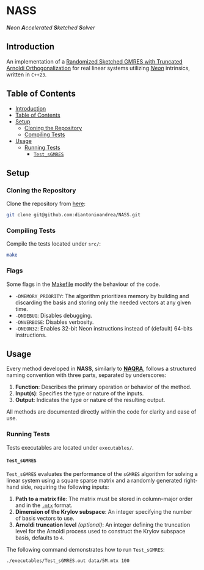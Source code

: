 # NASS

_**N**eon **A**ccelerated **S**ketched **S**olver_

## Introduction

An implementation of a [Randomized Sketched GMRES with Truncated Arnoldi Orthogonalization](https://doi.org/10.48550/arXiv.2111.00113) for real linear systems utilizing [_Neon_](https://developer.arm.com/Architectures/Neon) intrinsics, written in `C++23`.

## Table of Contents

- [Introduction](#introduction)
- [Table of Contents](#table-of-contents)
- [Setup](#setup)
    - [Cloning the Repository](#cloning-the-repository)
    - [Compiling Tests](#compiling-tests)
- [Usage](#usage)
    - [Running Tests](#running-tests)
        - [`Test_sGMRES`](#test_sgmres)

## Setup

### Cloning the Repository

Clone the repository from [here](https://github.com/diantonioandrea/NASS):

```bash
git clone git@github.com:diantonioandrea/NASS.git
```

### Compiling Tests

Compile the tests located under `src/`:

```bash
make
```

### Flags

Some flags in the [Makefile](./Makefile) modify the behaviour of the code.

- `-DMEMORY_PRIORITY`: The algorithm prioritizes memory by building and discarding the basis and storing only the needed vectors at any given time.
- `-DNDEBUG`: Disables debugging.
- `-DNVERBOSE`: Disables verbosity.
- `-DNEON32`: Enables 32-bit Neon instructions instead of (default) 64-bits instructions.

## Usage

Every method developed in **NASS**, similarly to [**NAQRA**](https://github.com/diantonioandrea/NAQRA), follows a structured naming convention with three parts, separated by underscores:

1. **Function**: Describes the primary operation or behavior of the method.
2. **Input(s)**: Specifies the type or nature of the inputs.
3. **Output**: Indicates the type or nature of the resulting output.

All methods are documented directly within the code for clarity and ease of use.

### Running Tests

Tests executables are located under `executables/`.

#### `Test_sGMRES`

`Test_sGMRES` evaluates the performance of the `sGMRES` algorithm for solving a linear system using a square sparse matrix and a randomly generated right-hand side, requiring the following inputs:

1. **Path to a matrix file**: The matrix must be stored in column-major order and in the [`.mtx`](https://math.nist.gov/MatrixMarket/formats.html#MMformat) format.
2. **Dimension of the Krylov subspace**: An integer specifying the number of basis vectors to use.
3. **Arnoldi truncation level** *(optional)*: An integer defining the truncation level for the Arnoldi process used to construct the Krylov subspace basis, defaults to `4`.

The following command demonstrates how to run `Test_sGMRES`:

```bash
./executables/Test_sGMRES.out data/5M.mtx 100